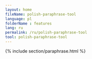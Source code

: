 ```yaml
---
layout: home
fileName: polish-paraphrase-tool
language: pl
folderName : features
lang: ru
permalink: /ru/polish-paraphrase-tool
tool: polish-paraphrase-tool
---
```

{% include section/paraphrase.html %}
